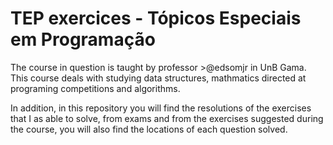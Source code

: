 # TEP exercices - Tópicos Especiais em Programação

  The course in question is taught by professor >@edsomjr in UnB Gama. This course deals with studying data structures, mathmatics directed at programing competitions and algorithms.
  
  In addition, in this repository you will find the resolutions of the exercises that I as able to solve, from exams and from the exercises suggested during the course, you will also find the locations of each question solved.
